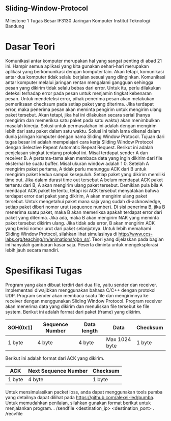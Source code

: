 ## Sliding-Window-Protocol
Milestone 1 Tugas Besar IF3130 Jaringan Komputer Institut Teknologi Bandung

# Dasar Teori
Komunikasi antar komputer merupakan hal yang sangat penting di abad 21 ini. Hampir semua
aplikasi yang kita gunakan sehari-hari merupakan aplikasi yang berkomunikasi dengan
komputer lain. Akan tetapi, komunikasi antar dua komputer tidak selalu berjalan sesuai yang
diinginkan. Komunikasi antar komputer melalui jaringan rentan mengalami gangguan sehingga
pesan yang dikirim tidak selalu bebas dari error. Untuk itu, perlu dilakukan deteksi terhadap
error pada pesan untuk menjamin tingkat kebenaran pesan.
Untuk mendeteksi error, pihak penerima pesan akan melakukan pemeriksaan checksum pada
setiap paket yang diterima. Jika terdapat error, maka penerima pesan akan meminta pengirim
untuk mengirim ulang paket tersebut. Akan tetapi, jika hal ini dilakukan secara serial (hanya
mengirim dan memeriksa satu paket pada satu waktu) akan menimbulkan masalah kinerja.
Solusi untuk permasalahan ini adalah dengan mengirim lebih dari satu paket dalam satu waktu.
Solusi ini telah lama dikenal dalam dunia jaringan komputer dengan nama Sliding Window
Protocol. Tujuan dari tugas besar ini adalah mempelajari cara kerja Sliding Window Protocol
dengan Selective Repeat Automatic Repeat Request.
Berikut ini adalah penjelasan singkat tentang protokol ini. Misal terdapat sender A dan receiver
B. A pertama-tama akan membaca data yang ingin dikirim dari file eksternal ke suatu buffer.
Misal ukuran window adalah 1 0. Setelah A mengirim paket pertama, A tidak perlu menunggu
ACK dari B untuk mengirim paket kedua sampai kesepuluh. Setiap paket yang dikirim memiliki
time out. Jika dalam durasi time out tersebut A belum mendapat ACK paket tertentu dari B, A
akan mengirim ulang paket tersebut. Demikian pula bila A mendapat ACK paket tertentu, tetapi
isi ACK tersebut menyatakan bahwa terdapat error dari paket yang dikirim, A akan mengirim
ulang paket tersebut. Untuk mengetahui paket mana saja yang sudah di-acknowledge, setiap
paket diberi nomor urut (sequence number). Di sisi penerima B, jika B menerima suatu paket,
maka B akan memeriksa apakah terdapat error dari paket yang diterima. Jika ada, maka B akan
mengirim NAK yang meminta paket tersebut dikirim ulang. Jika tidak ada error, B akan
mengirim ACK yang berisi nomor urut dari paket selanjutnya. Untuk lebih memahami Sliding
Window Protocol, silahkan lihat simulasinya di
http://www.ccs-labs.org/teaching/rn/animations/gbn_sr/. Teori yang dijelaskan pada bagian ini
hanyalah gambaran kasar saja. Peserta diminta untuk mengeksplorasi lebih jauh secara
mandiri.

# Spesifikasi Tugas
Program yang akan dibuat terdiri dari dua file, yaitu sender dan receiver. Implementasi
diwajibkan menggunakan bahasa C/C++ dengan protokol UDP. Program sender akan
membaca suatu file dan mengirimnya ke receiver dengan menggunakan Sliding Window
Protocol. Program receiver akan menerima data yang dikirim dan menuliskan file tersebut ke file
system.
Berikut ini adalah format dari paket (frame) yang dikirim.

| SOH(0x1)  | Sequence Number | Data length | Data | Checksum |
| ------------- | ------------- | ------------- | ------------- | ------------- |
| 1 byte  | 4 byte  | 4 byte  | Max 1024 byte  | 1 byte  |

Berikut ini adalah format dari ACK yang dikirim.

| ACK  | Next Sequence Number | Checksum |
| ------------- | ------------- | ------------- |
| 1 byte  | 4 byte  | 1 byte  |

Untuk mensimulasikan packet loss, anda dapat menggunakan tools pumba yang detailnya
dapat dilihat pada https://github.com/alexei-led/pumba.
Untuk memudahkan penilaian, silahkan gunakan format berikut untuk menjalankan program.
. /sendfile <filename> <windowsize> <buffersize> <destination_ip> <destination_port>
. /recvfile <filename> <windowsize> <buffersize> <port>
